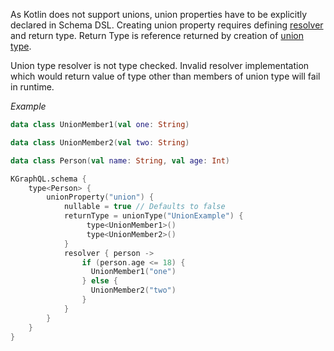 As Kotlin does not support unions, union properties have to be explicitly declared in Schema DSL. Creating union
property requires defining [resolver](/docs/reference/resolver) and return type. Return Type is reference returned by
creation of [union type](/docs/reference/type-system/unions).

Union type resolver is not type checked. Invalid resolver implementation which would return value of type other than
members of union type will fail in runtime.

*Example*

```kotlin
data class UnionMember1(val one: String)

data class UnionMember2(val two: String)

data class Person(val name: String, val age: Int)

KGraphQL.schema {
    type<Person> {
        unionProperty("union") {
            nullable = true // Defaults to false
            returnType = unionType("UnionExample") {
                 type<UnionMember1>()
                 type<UnionMember2>()
            }
            resolver { person ->
                if (person.age <= 18) {
                  UnionMember1("one")
                } else {
                  UnionMember2("two")
                }
            }
        }
    }
}
```
